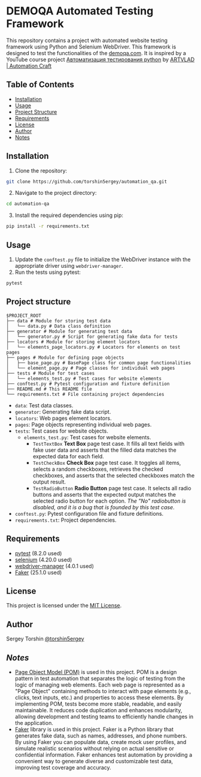 # DEMOQA Automated Testing Framework

This repository contains a project with automated website testing framework using Python and Selenium WebDriver.
This framework is designed to test the functionalities of the [demoqa.com](https://demoqa.com/).
It is inspired by a YouTube course project [Автоматизация тестирования python](https://www.youtube.com/playlist?list=PL8jIzbooWPdXN6thJ_bGnd9uZjby07DPC) by [ARTVLAD | Automation Craft](https://www.youtube.com/@AutomationCraft)

## Table of Contents

- [Installation](#installation)
- [Usage](#usage)
- [Project Structure](#project-structure)
- [Requirements](#requirements)
- [License](#license)
- [Author](#author)
- [Notes](#notes)

## Installation

1. Clone the repository:
```bash
git clone https://github.com/torshin5ergey/automation_qa.git
```
2. Navigate to the project directory:
```bash
cd automation-qa
```
3. Install the required dependencies using pip:
```bash
pip install -r requirements.txt
```

## Usage

1. Update the `conftest.py` file to initialize the WebDriver instance with the appropriate driver using `webdriver-manager`.
2. Run the tests using pytest:
```bash
pytest
```

## Project structure

```
$PROJECT_ROOT
├── data # Module for storing test data
│   └── data.py # Data class definition
├── generator # Module for generating test data
│   └── generator.py # Script for generating fake data for tests
├── locators # Module for storing element locators
│   └── elements_page_locators.py # Locators for elements on test pages
├── pages # Module for defining page objects
│   ├── base_page.py # BasePage class for common page functionalities
│   └── element_page.py # Page classes for individual web pages
├── tests # Module for test cases
│   └── elements_test.py # Test cases for website elements
├── conftest.py # Pytest configuration and fixture definition
├── README.md # This README file
└── requirements.txt # File containing project dependencies
```
- `data`: Test data classes.
- `generator`: Generating fake data script.
- `locators`: Web pages element locators.
- `pages`: Page objects representing individual web pages.
- `tests`: Test cases for website objects.
  - `elements_test.py`: Test cases for website elements.
    - `TestTextBox` **Text Box** page test case. It fills all text fields with fake user data and asserts that the filled data matches the expected data for each field.
    - `TestCheckBox` **Check Box** page test case. It toggles all items, selects a random checkboxes, retrieves the checked checkboxes, and asserts that the selected checkboxes match the output result.
    - `TestRadioButton` **Radio Button** page test case. It selects all radio buttons and asserts that the expected output matches the selected radio button for each option. *The "No" radiobutton is disabled, and it is a bug that is founded by this test case*.
- `conftest.py`: Pytest configuration file and fixture definitions.
- `requirements.txt`: Project dependencies.

## Requirements

- [pytest](https://pypi.org/project/pytest/) (8.2.0 used)
- [selenium](https://pypi.org/project/selenium/) (4.20.0 used)
- [webdriver-manager](https://pypi.org/project/webdriver-manager/) (4.0.1 used)
- [Faker](https://pypi.org/project/Faker/) (25.1.0 used)  

## License

This project is licensed under the [MIT License](LICENSE).

## Author

Sergey Torshin [@torshin5ergey](https://github.com/torshin5ergey)

## *Notes*

- [Page Object Model (POM)](https://www.selenium.dev/documentation/test_practices/encouraged/page_object_models/) is used in this project. POM is a design pattern in test automation that separates the logic of testing from the logic of managing web elements. Each web page is represented as a "Page Object" containing methods to interact with page elements (e.g., clicks, text inputs, etc.) and properties to access these elements. By implementing POM, tests become more stable, readable, and easily maintainable. It reduces code duplication and enhances modularity, allowing development and testing teams to efficiently handle changes in the application.
- [Faker](https://faker.readthedocs.io/en/master/) library is used in this project. Faker is a Python library that generates fake data, such as names, addresses, and phone numbers. By using Faker you can populate data, create mock user profiles, and simulate realistic scenarios without relying on actual sensitive or confidential information. Faker enhances test automation by providing a convenient way to generate diverse and customizable test data, improving test coverage and accuracy.